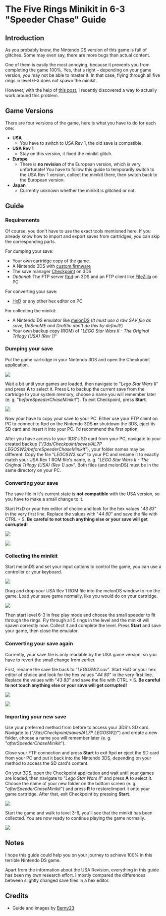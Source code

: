 # The Five Rings Minikit in 6-3 "Speeder Chase" Guide
## Introduction
As you probably know, the Nintendo DS version of this game is full of glitches. Some may even say, there are more bugs than actual content.

One of them is easily the most annoying, because it prevents you from completing the game 100%. Yes, that's right – depending on your game version, you may not be able to master it. In that case, flying through all five rings in level 6-3 does not spawn the minikit.

However, with the help of [this post](https://gamefaqs.gamespot.com/boards/931976-lego-star-wars-ii-the-original-trilogy/79045031), I recently discovered a way to actually work around this problem.

## Game Versions
There are four versions of the game, here is what you have to do for each one:
- **USA**
    - You have to switch to USA Rev 1, the old save is compatible.
- **USA Rev 1**
    - Stay on this version, it fixed the minikit glitch.
- **Europe**
    - There is **no revision** of the European version, which is very unfortunate! You have to follow this guide to temporarily switch to the USA Rev 1 version, collect the minikit there, then switch back to the European version.
- **Japan**
    - Currently unknown whether the minikit is glitched or not.

## Guide
### Requirements
Of course, you don't have to use the exact tools mentioned here. If you already know how to import and export saves from cartridges, you can skip the corresponding parts.

For dumping your save:
- Your own cartridge copy of the game.
- A Nintendo 3DS with [custom firmware](https://3ds.hacks.guide/)
- The save manager [Checkpoint](https://github.com/BernardoGiordano/Checkpoint) on 3DS
- *Optional:* The FTP server [ftpd](https://github.com/mtheall/ftpd) on 3DS and an FTP client like [FileZilla](https://filezilla-project.org/download.php?type=client) on PC

For converting your save:
- [HxD](https://mh-nexus.de/en/downloads.php?product=HxD20) or any other hex editor on PC

For collecting the minikit:
- A Nintendo DS emulator like [melonDS](https://melonds.kuribo64.net/downloads.php) (*It must use a raw SAV file as save, DeSmuME and DraStic don't do this by default!*)
- Your own backup copy (ROM) of "*LEGO Star Wars II - The Original Trilogy (USA) (Rev 1)*"

### Dumping your save
Put the game cartridge in your Nintendo 3DS and open the Checkpoint application.

![](checkpoint_start.webp)

Wait a bit until your games are loaded, then navigate to "*Lego Star Wars II*" and press **A** to select it. Press **L** to backup the current save from the cartridge to your system memory, choose a name you will remember later (e. g. "*beforeSpeederChaseMinikit*"). To exit Checkpoint, press **Start**.

![](checkpoint_backup.webp)

Now your have to copy your save to your PC. Either use your FTP client on PC to connect to ftpd on the Nintendo 3DS **or** shutdown the 3DS, eject its SD card and insert it into your PC. I'd recommend the first option.

After you have access to your 3DS's SD card from your PC, navigate to your created backup ("*/3ds/Checkpoint/saves/AL7P LEGOSW2/beforeSpeederChaseMinikit*"), your folder names may be different. Copy the file "*LEGOSW2.sav*" to your PC and rename it to exactly match your USA Rev 1 ROM file's name, e. g. "*LEGO Star Wars II - The Original Trilogy (USA) (Rev 1).sav*". Both files (and melonDS) must be in the same directory on your PC.

### Converting your save
The save file in it's current state is **not compatible** with the USA version, so you have to make a small change to it.

Start HxD or your hex editor of choice and look for the hex values "*43 83*" in the very first line. Replace the values with "*44 80*" and save the file with CTRL + S. **Be careful to not touch anything else or your save will get corrupted!**

![](hxd_1.webp)

![](hxd_2.webp)

### Collecting the minikit
Start melonDS and set your input options to control the game, you can use a controller or your keyboard.

![](melonds_input.webp)

Drag and drop your USA Rev 1 ROM file into the melonDS window to run the game. Load your save game normally, like you would do on your cartridge.

![](melonds_load.webp)

Then start level 6-3 in free play mode and choose the small speeder to fit through the rings. Fly through all 5 rings in the level and the minikit will spawn correctly now. Collect it and complete the level. Press **Start** and save your game, then close the emulator.

### Converting your save again
Currently, your save file is only readable by the USA game version, so you have to revert the small change from earlier.

First, rename the save file back to "*LEGOSW2.sav*". Start HxD or your hex editor of choice and look for the hex values "*44 80*" in the very first line. Replace the values with "*43 83*" and save the file with CTRL + S. **Be careful to not touch anything else or your save will get corrupted!**

![](hxd_3.webp)

![](hxd_4.webp)

### Importing your new save
Use your preferred method from before to access your 3DS's SD card. Navigate to ("*/3ds/Checkpoint/saves/AL7P LEGOSW2/*") and create a new folder, choose a name you will remember later (e. g. "*afterSpeederChaseMinikit*").

Close your FTP connection and press **Start** to exit ftpd **or** eject the SD card from your PC and put it back into the Nintendo 3DS, depending on your method to access the SD card's content.

On your 3DS, open the Checkpoint application and wait until your games are loaded, then navigate to "*Lego Star Wars II*" and press **A** to select it. Choose the name of your new folder on the bottom screen (e. g. "*afterSpeederChaseMinikit*") and press **R** to restore/import it onto your game cartridge. After that, exit Checkpoint by pressing **Start**.

![](checkpoint_restore.webp)

Start the game and walk to level 3-6, you'll see that the minikit has been collected. You are now ready to continue playing the game normally.

![](minikit_collected.webp)

## Notes
I hope this guide could help you on your journey to achieve 100% in this terrible Nintendo DS game.

Apart from the information about the USA Revision, everything in this guide has been my own research effort. I mostly compared the differences between slightly changed save files in a hex editor.

## Credits
* Guide and images by [Berny23](https://linktr.ee/berny23)